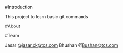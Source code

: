 #Introduction

This project to learn basic git commands

#About

#Team

Jasar @jasar.ck@tcs.com
Bhushan  @Bushan@tcs.com